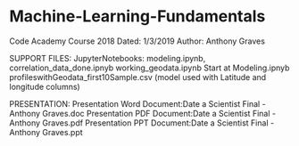 # Machine-Learning-Fundamentals
Code Academy Course 2018
Dated: 1/3/2019
Author: Anthony Graves

SUPPORT FILES:
JupyterNotebooks:
modeling.ipynb, 
correlation_data_done.ipnyb
working_geodata.ipynb
Start at Modeling.ipnyb
profileswithGeodata_first10Sample.csv
(model used with Latitude and longitude columns)

PRESENTATION:
Presentation Word Document:Date a Scientist Final - Anthony Graves.doc
Presentation PDF Document:Date a Scientist Final - Anthony Graves.pdf
Presentation PPT Document:Date a Scientist Final - Anthony Graves.ppt
